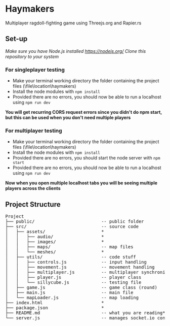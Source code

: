# Haymakers
Multiplayer ragdoll-fighting game using Threejs.org and Rapier.rs
## Set-up
*Make sure you have Node.js installed https://nodejs.org/*
*Clone this repository to your system*
### For singleplayer testing
- Make your terminal working directory the folder containing the project files (\file\location\haymakers)
- Install the node modules with `npm install`
- Provided there are no errors, you should now be able to run a localhost using `npm run dev`

**You will get recurring CORS request errors since you didn't do npm start, but this can be used when you don't need multiple players**

### For multiplayer testing
- Make your terminal working directory the folder containing the project files (\file\location\haymakers)
- Install the node modules with `npm install`
- Provided there are no errors, you should start the node server with `npm start`
- Provided there are no errors, you should now be able to run a localhost using `npm run dev`

**Now when you open multiple localhost tabs you will be seeing multiple players across the clients**

## Project Structure
<pre>
Project
├── public/                         -- public folder
├── src/                            -- source code
│   ├── assets/                     *
│   │   ├── audio/                  *
│   │   ├── images/                 *
│   │   ├── maps/                   -- map files
│   │   └── meshes/                 *
│   ├── utils/                      -- code stuff
│   │   ├── controls.js             -- input handling
│   │   ├── movement.js             -- movement handling
│   │   ├── multiplayer.js          -- multiplayer synchronization
│   │   ├── player.js               -- player class
│   │   └── sillycube.js            -- testing file
│   ├── game.js                     -- game class (round)
│   ├── main.js                     -- main file
│   └── mapLoader.js                -- map loading
├── index.html                      *
├── package.json                    *
├── README.md                       -- what you are reading*
└── server.js                       -- manages socket.io connections
</pre>
